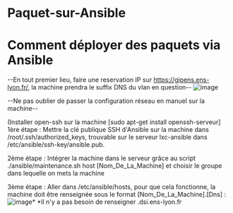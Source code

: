 # Paquet-sur-Ansible
# Comment déployer des paquets via Ansible 

--En tout premier lieu, faire une reservation IP sur https://gipens.ens-lyon.fr/, la machine prendra le suffix DNS du vlan en question--
![image](https://github.com/BilobiloIT/Paquet-sur-Ansible/assets/118860544/2cbcd1cf-3df3-4d01-b906-8f5efe4f982d)


--Ne pas oublier de passer la configuration réseau en manuel sur la machine--


(Installer open-ssh sur la machine [sudo apt-get install openssh-serveur]
1ère étape : Mettre la clé publique SSH d'Ansible sur la machine dans /root/.ssh/authorized_keys, trouvable sur le serveur lxc-ansible dans /etc/ansible/ssh-key/ansible.pub.


2ème étape : Intégrer la machine dans le serveur grâce au script ./ansible/maintenance.sh host [Nom_De_La_Machine] et choisir le groupe dans lequelle on mets la machine


3ème étape : Aller dans /etc/ansible/hosts, pour que cela fonctionne, la machine doit être renseignée sous le format [Nom_De_La_Machine].[Dns] :  ![image](https://github.com/BilobiloIT/Paquet-sur-Ansible/assets/118860544/0ac3bf7b-a9f9-42ba-908a-cf37209f5007)*
*Il n'y a pas besoin de renseigner .dsi.ens-lyon.fr


